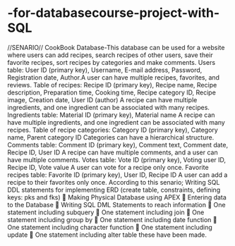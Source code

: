 # -for-databasecourse-project-with-SQL
//SENARIO//
CookBook Database-This database can be used for a website where users can add recipes, search recipes of other users, save their favorite recipes, sort recipes by categories and make comments. 
Users table: User ID (primary key), Username, E-mail address, Password, Registration date, Author.A user can have multiple recipes, favorites, and reviews.
Table of recipes: Recipe ID (primary key), Recipe name, Recipe description, Preparation time, Cooking time, Recipe category ID, Recipe image, Creation date, User ID (author) A recipe can have multiple ingredients, and one ingredient can be associated with many recipes.
Ingredients table: Material ID (primary key), Material name A recipe can have multiple ingredients, and one ingredient can be associated with many recipes.
Table of recipe categories: Category ID (primary key), Category name, Parent category ID Categories can have a hierarchical structure.
Comments table: Comment ID (primary key), Comment text, Comment date, Recipe ID, User ID A recipe can have multiple comments, and a user can have multiple comments.
Votes table: Vote ID (primary key), Voting user ID, Recipe ID, Vote value A user can vote for a recipe only once.
Favorite recipes table: Favorite ID (primary key), User ID, Recipe ID A user can add a recipe to their favorites only once.
According to this senario;
 Writing SQL DDL statements for implementing ERD (create table, constraints,
defining keys: pks and fks)
 Making Physical Database using APEX
 Entering data to the Database
 Writing SQL DML Statements to reach information
 One statement including subquery
 One statement including join
 One statement including group by
 One statement including date function
 One statement including character function
 One statement including update
 One statement including alter table
these have been made.
